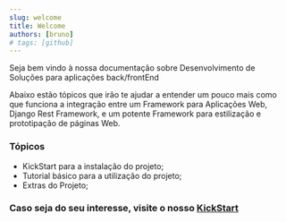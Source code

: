 ```yaml
---
slug: welcome
title: Welcome
authors: [bruno]
# tags: [github]
---
```


Seja bem vindo à nossa documentação sobre Desenvolvimento de Soluções para aplicações  back/frontEnd


Abaixo estão tópicos que irão te ajudar a entender um pouco mais como que funciona a integração entre um Framework para Aplicações Web, Django Rest Framework, e um potente
Framework para estilização e prototipação de páginas Web.

<!-- truncate -->

### Tópicos

- KickStart para a instalação do projeto;
- Tutorial básico para a utilização do projeto;
- Extras do Projeto;


### Caso seja do seu interesse, visite o nosso  [KickStart](../../docs/kickstart)